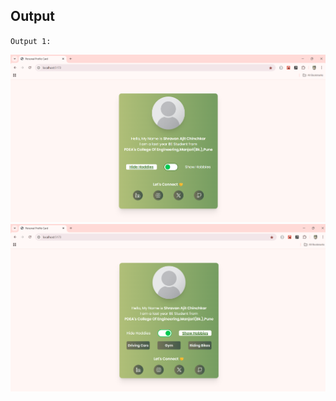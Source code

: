 ## Output
`Output 1: `

![Screenshit](./public/assets/images/profile-card-output1.png)
![Screenshit](./public/assets/images/profile-card-output2.png)
